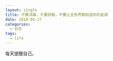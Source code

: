 ```yaml
---
layout: single
title: 不要浮躁，不要骄傲，不要让全世界都知道你的低调
date: 2010-04-27
categories:
  - 日志
tags:
  - life
---
```


每天提醒自己。

